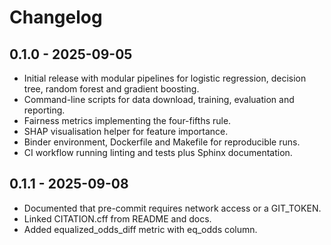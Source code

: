 # Changelog

## 0.1.0 - 2025-09-05

- Initial release with modular pipelines for logistic regression, decision tree,
  random forest and gradient boosting.
- Command-line scripts for data download, training, evaluation and reporting.
- Fairness metrics implementing the four-fifths rule.
- SHAP visualisation helper for feature importance.
- Binder environment, Dockerfile and Makefile for reproducible runs.
- CI workflow running linting and tests plus Sphinx documentation.

## 0.1.1 - 2025-09-08

- Documented that pre-commit requires network access or a GIT_TOKEN.
- Linked CITATION.cff from README and docs.
- Added equalized_odds_diff metric with eq_odds column.
